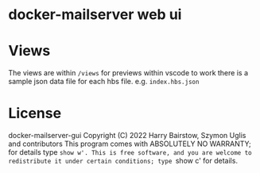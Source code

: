 # docker-mailserver web ui

# Views
The views are within `/views` for previews within vscode to work there is a sample json data file for each hbs file. e.g. `index.hbs.json`

# License
docker-mailserver-gui Copyright (C) 2022 Harry Bairstow, Szymon Uglis and contributors
This program comes with ABSOLUTELY NO WARRANTY; for details type `show w'.
This is free software, and you are welcome to redistribute it
under certain conditions; type `show c' for details.